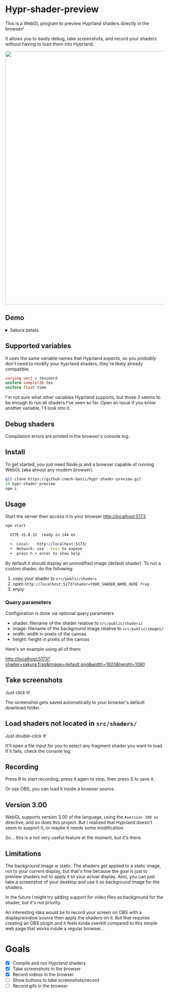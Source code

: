# Hypr-shader-preview

This is a WebGL program to preview Hyprland shaders directly in the browser!

It allows you to easily debug, take screenshots, and record your shaders
without having to load them into Hyprland.

<img src="https://github.com/h-banii/hypr-shader-preview/assets/121690516/6a28eb70-6e62-44c6-b09e-fc568a723755" width="800"/>

## Demo

<details>
  <summary>Sakura petals</summary>
  <p>
    <video src="https://github.com/h-banii/hypr-shader-preview/assets/121690516/35cccd25-f6ae-46e5-a3bb-96112e3d35ff">
    </video>
    <em>
      anime: <a href="https://www.crunchyroll.com/series/GY5V74MPY/citrus">Citrus</a><br>
      wallpaper: <a href="https://www.reddit.com/r/CitrusManga/comments/8vjcpe/">reddit</a><br>
      music: <a href="https://youtu.be/-nmeHZ8rOd8?si=_fZFE2syWFt0SVdL">さりい bgm (YouTube)</a>, <a href="https://twitter.com/sarixbgm">sarixbgm (twitter)</a>
    </em>
  </p>
</details>

## Supported variables

It uses the same variable names that Hyprland expects, so you *probably* don't
need to modify your hyprland shaders, they're likely already compatible.

```glsl
varying vec2 v_texcoord
uniform sampler2D tex
uniform float time
```

I'm not sure what other variables Hyprland supports, but those 3 seems to be
enough to run all shaders I've seen so far. Open an issue if you know another
variable, I'll look into it.

## Debug shaders

Compilation errors are printed in the browser's console log.

## Install

To get started, you just need Node.js and a browser capable of running WebGL
(aka almost any modern browser).

```sh
git clone https://github.com/h-banii/hypr-shader-preview.git
cd hypr-shader-preview
npm i
```

## Usage

Start the server then access it in your browser
[http://localhost:5173](http://localhost:5173)

```sh
npm start

  VITE v5.0.12  ready in 144 ms

  ➜  Local:   http://localhost:5173/
  ➜  Network: use --host to expose
  ➜  press h + enter to show help
```

By default it should display an unmodified image (default shader). To run a
custom shader, do the following:

1) copy your shader to `src/public/shaders`
2) open `http://localhost:5173?shader=YOUR_SHADER_NAME_HERE.frag`
3) enjoy

### Query parameters

Configuration is done via optional query parameters

- shader: filename of the shader relative to `src/public/shaders/`
- image: filename of the background image relative to `src/public/images/`
- width: width in pixels of the canvas
- height: height in pixels of the canvas

Here's an example using all of them:

[http://localhost:5173?shader=sakura.frag&image=default.png&width=1920&height=1080](http://localhost:5173?shader=sakura.frag&image=default.png&width=1920&height=1080)

<!-- ### shader -->
<!---->
<!-- This allows you to create a file named `you_shader.frag` inside `src/shaders` -->
<!-- and access its preview on -->
<!---->
<!-- [http://localhost:5173?shader=your_shader.frag](http://localhost:5173?shader=your_shader.frag). -->
<!---->
<!-- ### image -->
<!---->
<!-- If you want to change the background image, just add an image to `src/images` -->
<!-- and pass the filename through the query parameter -->
<!---->
<!-- [http://localhost:5173?image=your_image.jpg](http://localhost:5173?image=your_image.jpg). -->
<!---->
<!-- ### width and height -->
<!---->
<!-- This is useful if you want your preview to have a particular size, like -->
<!-- 1920x1080 -->
<!---->
<!-- By default the canvas tries to occupy your browser window size, but it will not -->
<!-- get dynamically resized if the window changes size after it has already loaded. -->
<!-- (If you want the canvas size to update, just reload the page). -->
<!---->
<!-- [http://localhost:5173?width=1920&height=1080](http://localhost:5173?width=1920&height=1080). -->

##  Take screenshots

Just *click* it!

The screenshot gets saved automatically to your browser's default download
folder.

## Load shaders not located in `src/shaders/`

Just *double-click* it!

It'll open a file input for you to select any fragment shader you want to load.
If it fails, check the console log.

## Recording

Press R to start recording, press it again to stop, then press S to save it.

Or use OBS, you can load it inside a *browser source*.

## Version 3.00

WebGL supports version 3.00 of the language, using the `#version 300 es`
directive, and so does this project. But I realized that Hyprland doesn't seem
to support it, or maybe it needs some modification.

So... this is a not very useful feature at the moment, but it's there.

## Limitations

The background image is static. The shaders get applied to a static image, not
to your current display, but that's fine because the goal is just to preview
shaders not to apply it to your actual display. Also, you can just take a
screenshot of your desktop and use it as background image for the shaders.

In the future I might try adding support for video files as background for the
shader, but it's not priority.

An interesting idea would be to record your screen on OBS with a display/window
source then apply the shaders on it. But that requires creating an OBS plugin
and it feels kinda overkill compared to this simple web page that works inside
a regular browser...

# Goals

- [X] Compile and run Hyprland shaders
- [X] Take screenshots in the browser
- [X] Record videos in the browser
- [ ] Show buttons to take screenshots/record
- [ ] Record gifs in the browser
